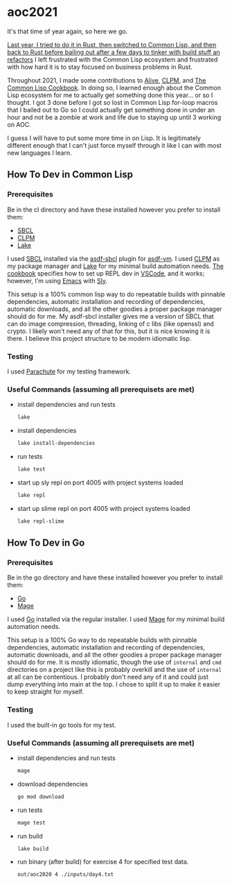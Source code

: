 # aoc2021

It's that time of year again, so here we go.

[Last year, I tried to do it in Rust, then switched to Common Lisp, and
then back to Rust before bailing out after a few days to tinker with
build stuff an refactors](https://github.com/smashedtoatoms/aoc2020) I
left frustrated with the Common Lisp ecosystem and frustrated with how
hard it is to stay focused on business problems in Rust.

Throughout 2021, I made some contributions to
[Alive](https://marketplace.visualstudio.com/items?itemName=rheller.alive),
[CLPM](https://clpm.dev), and [The Common Lisp
Cookbook](https://lispcookbook.github.io/cl-cookbook/vscode-alive.html).
In doing so, I learned enough about the Common Lisp ecosystem for me to
actually get something done this year... or so I thought.  I got 3 done
before I got so lost in Common Lisp for-loop macros that I bailed out to
Go so I could actually get something done in under an hour and not be a
zombie at work and life due to staying up until 3 working on AOC.

I guess I will have to put some more time in on Lisp.  It is
legitimately different enough that I can't just force myself through it
like I can with most new languages I learn.

## How To Dev in Common Lisp

### Prerequisites

Be in the cl directory and have these installed however you prefer to
install them:

- [SBCL](http://www.sbcl.org)
- [CLPM](https://clpm.dev)
- [Lake](https://github.com/takagi/lake)

I used [SBCL](http://www.sbcl.org) installed via the
[asdf-sbcl](https://github.com/smashedtoatoms/asdf-sbcl) plugin for
[asdf-vm](https://asdf-vm.com). I used [CLPM](https://clpm.dev) as my
package manager and [Lake](https://github.com/takagi/lake) for my
minimal build automation needs.  [The
cookbook](https://lispcookbook.github.io/cl-cookbook/vscode-alive.html#configuring-vscode-alive-to-work-with-clpm)
specifies how to set up REPL dev in
[VSCode](https://code.visualstudio.com), and it works; however, I'm
using [Emacs](https://www.gnu.org/software/emacs/) with
[Sly](https://github.com/joaotavora/sly).

This setup is a 100% common lisp way to do repeatable builds with
pinnable dependencies, automatic installation and recording of dependencies,
automatic downloads, and all the other goodies a proper package manager should
do for me.  My asdf-sbcl installer gives me a version of SBCL that can do
image compression, threading, linking of c libs (like openssl) and crypto. I
likely won't need any of that for this, but it is nice knowing it is there.
I believe this project structure to be modern idiomatic lisp.

### Testing

I used [Parachute](https://shinmera.github.io/parachute/) for my testing
framework.

### Useful Commands (assuming all prerequisets are met)
- install dependencies and run tests
  ```sh
  lake
  ```
- install dependencies
  ```sh
  lake install-dependencies
  ```
- run tests
  ```sh
  lake test
  ```
- start up sly repl on port 4005 with project systems loaded
  ```sh
  lake repl
  ```
- start up slime repl on port 4005 with project systems loaded
  ```sh
  lake repl-slime
  ```

## How To Dev in Go

### Prerequisites

Be in the go directory and have these installed however you prefer to
install them:

- [Go](https://go.dev/doc/install)
- [Mage](https://github.com/magefile/mage)

I used [Go](https://go.dev/doc/install) installed via the
regular installer. I used [Mage](https://github.com/magefile/mage) for my
minimal build automation needs.

This setup is a 100% Go way to do repeatable builds with pinnable
dependencies, automatic installation and recording of dependencies,
automatic downloads, and all the other goodies a proper package manager
should do for me.  It is mostly idiomatic, though the use of `internal`
and `cmd` directories on a project like this is probably overkill and
the use of `internal` at all can be contentious.  I probably don't need
any of it and could just dump everything into main at the top.  I chose
to split it up to make it easier to keep straight for myself.

### Testing

I used the built-in go tools for my test.

### Useful Commands (assuming all prerequisets are met)
- install dependencies and run tests
  ```sh
  mage
  ```
- download dependencies
  ```sh
  go mod download
  ```
- run tests
  ```sh
  mage test
  ```
- run build
  ```sh
  lake build
  ```
- run binary (after build) for exercise 4 for specified test data.
  ```sh
  out/aoc2020 4 ./inputs/day4.txt
  ```
